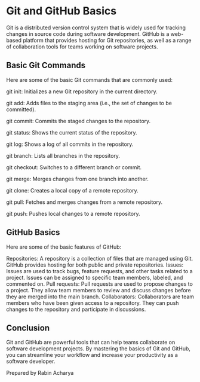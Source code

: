 # Git and GitHub Basics

Git is a distributed version control system that is widely used for tracking changes in source code during software development. GitHub is a web-based platform that provides hosting for Git repositories, as well as a range of collaboration tools for teams working on software projects.

## Basic Git Commands

Here are some of the basic Git commands that are commonly used:

git init: Initializes a new Git repository in the current directory.

git add: Adds files to the staging area (i.e., the set of changes to be committed).

git commit: Commits the staged changes to the repository.

git status: Shows the current status of the repository.

git log: Shows a log of all commits in the repository.

git branch: Lists all branches in the repository.

git checkout: Switches to a different branch or commit.

git merge: Merges changes from one branch into another.

git clone: Creates a local copy of a remote repository.

git pull: Fetches and merges changes from a remote repository.

git push: Pushes local changes to a remote repository.

## GitHub Basics

Here are some of the basic features of GitHub:

Repositories: A repository is a collection of files that are managed using Git. GitHub provides hosting for both public and private repositories.
Issues: Issues are used to track bugs, feature requests, and other tasks related to a project. Issues can be assigned to specific team members, labeled, and commented on.
Pull requests: Pull requests are used to propose changes to a project. They allow team members to review and discuss changes before they are merged into the main branch.
Collaborators: Collaborators are team members who have been given access to a repository. They can push changes to the repository and participate in discussions.

## Conclusion

Git and GitHub are powerful tools that can help teams collaborate on software development projects.
By mastering the basics of Git and GitHub, you can streamline your workflow and increase your productivity as a software developer.

Prepared by
Rabin Acharya
